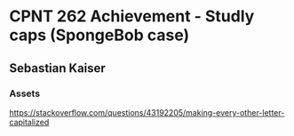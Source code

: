 # CPNT 262 Achievement - Studly caps (SpongeBob case)

## Sebastian Kaiser

### Assets

<https://stackoverflow.com/questions/43192205/making-every-other-letter-capitalized>
